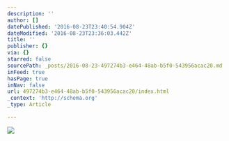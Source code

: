 ```yaml
---
description: ''
author: []
datePublished: '2016-08-23T23:40:54.904Z'
dateModified: '2016-08-23T23:36:03.442Z'
title: ''
publisher: {}
via: {}
starred: false
sourcePath: _posts/2016-08-23-497274b3-e464-48ab-b5f0-543956acac20.md
inFeed: true
hasPage: true
inNav: false
url: 497274b3-e464-48ab-b5f0-543956acac20/index.html
_context: 'http://schema.org'
_type: Article

---
```

![](https://the-grid-user-content.s3-us-west-2.amazonaws.com/fb2bab89-1c58-498a-8ddb-d4090831d3c1.jpg)